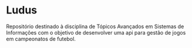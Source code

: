 # Ludus
Repositório destinado à disciplina de Tópicos Avançados em Sistemas de Informações com o objetivo de desenvolver uma api para gestão de jogos em campeonatos de futebol.
